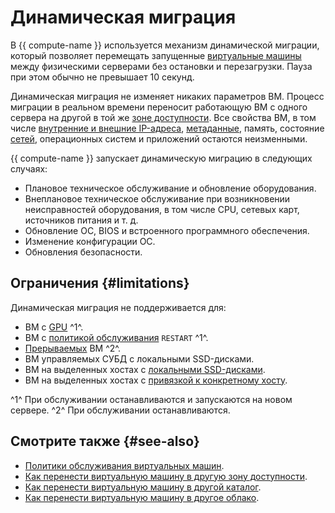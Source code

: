 # Динамическая миграция

В {{ compute-name }} используется механизм динамической миграции, который позволяет перемещать запущенные [виртуальные машины](vm.md) между физическими серверами без остановки и перезагрузки. Пауза при этом обычно не превышает 10 секунд.

Динамическая миграция не изменяет никаких параметров ВМ. Процесс миграции в реальном времени переносит работающую ВМ с одного сервера на другой в той же [зоне доступности](../../overview/concepts/geo-scope.md). Все свойства ВМ, в том числе [внутренние и внешние IP-адреса](../../vpc/concepts/address.md), [метаданные](vm-metadata.md), память, состояние [сетей](../../vpc/concepts/network.md#network), операционных систем и приложений остаются неизменными.

{{ compute-name }} запускает динамическую миграцию в следующих случаях:
* Плановое техническое обслуживание и обновление оборудования.
* Внеплановое техническое обслуживание при возникновении неисправностей оборудования, в том числе CPU, сетевых карт, источников питания и т. д.
* Обновление ОС, BIOS и встроенного программного обеспечения.
* Изменение конфигурации ОС.
* Обновления безопасности.

## Ограничения {#limitations}

Динамическая миграция не поддерживается для:

* ВМ с [GPU](../concepts/gpus.md) ^1^.
* ВМ с [политикой обслуживания](../concepts/vm-policies.md) `RESTART` ^1^.
* [Прерываемых](../concepts/preemptible-vm.md) ВМ ^2^.
* ВМ управляемых СУБД с локальными SSD-дисками.
* ВМ на выделенных хостах с [локальными SSD-дисками](../concepts/dedicated-host.md#resource-disks).
* ВМ на выделенных хостах с [привязкой к конкретному хосту](../concepts/dedicated-host.md#bind-vm).

^1^ При обслуживании останавливаются и запускаются на новом сервере.
^2^ При обслуживании останавливаются.


## Смотрите также {#see-also}

* [Политики обслуживания виртуальных машин](./vm-policies.md).
* [Как перенести виртуальную машину в другую зону доступности](../operations/vm-control/vm-change-zone.md).
* [Как перенести виртуальную машину в другой каталог](../operations/vm-control/vm-change-folder.md).
* [Как перенести виртуальную машину в другое облако](../operations/vm-control/vm-change-cloud.md).
